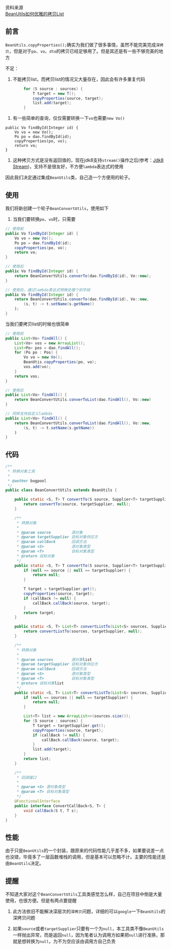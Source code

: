 资料来源<br/>
[BeanUtils如何优雅的拷贝List](https://blog.csdn.net/chaitoudaren/article/details/105620681)

## 前言

`BeanUtils.copyProperties();`确实为我们做了很多事情，虽然不能完美完成`深拷贝`，但是对于`po`、`vo`、`dto`的拷贝已经足够用了。但是其还是有一些不够完美的地方

不足：

1. 不能拷贝list，而拷贝list的情况又大量存在，因此会有许多重复代码

```java
		for (S source : sources) {
            T target = new T();
            copyProperties(source, target);
            list.add(target);
        }

```

1. 有一些简单的查询，仅仅需要转换一下`vo`也需要`new Vo()`

```
public Vo findById(Integer id) {
	Vo vo = new Vo();
	Po po = dao.findById(id);
	copyProperties(po, vo);
	return vo;
}
```

1. 这种拷贝方式是没有返回值的，现在jdk8支持`stream()`操作之后(参考：[Jdk8 Stream](https://blog.csdn.net/chaitoudaren/article/details/105122681))，支持不是很友好，不方便`lambda`表达式的使用

因此我们决定通过集成`BeanUtils`类，自己造一个方便用的轮子。

## 使用

我们将新创建一个轮子`BeanConvertUtils`，使用如下

1. 当我们要转换`po`、`vo`时，只需要

```java
// 使用前
public Vo findById(Integer id) {
	Vo vo = new Vo();
	Po po = dao.findById(id);
	copyProperties(po, vo);
	return vo;
}

// 使用后
public Vo findById(Integer id) {
	return BeanConvertUtils.converTo(dao.findById(id), Vo::new);
}

// 使用后，通过lambda表达式特殊处理个别字段
public Vo findById(Integer id) {
	return BeanConvertUtils.converTo(dao.findById(id), Vo::new, 
		(s, t) -> t.setName(s.getName))
	);
}
```

当我们要拷贝list的时候也很简单

```java
// 使用前
public List<Vo> findAll() {
	List<Vo> vos = new ArrayList();
	List<Po> pos = dao.findAll();
	for (Po po : Pos) {
    	Vo vo = new Vo();
    	BeanUtis.copyProperties(po, vo);
    	vos.add(vo);
    }
	return vos;
}

// 使用后
public List<Vo> findAll() {
	return BeanConvertUtils.converToList(dao.findAll(), Vo::new)
}

// 同样支持自定义lambda
public List<Vo> findAll() {
	return BeanConvertUtils.converToList(dao.findAll(), Vo::new,
		(s, t) -> t.setName(s.getName))
	)
}

```

## 代码

```java
/**
 * 转换对象工具
 *
 * @author bugpool
 */
public class BeanConvertUtils extends BeanUtils {

    public static <S, T> T convertTo(S source, Supplier<T> targetSupplier) {
        return convertTo(source, targetSupplier, null);
    }

    /**
     * 转换对象
     *
     * @param source         源对象
     * @param targetSupplier 目标对象供应方
     * @param callBack       回调方法
     * @param <S>            源对象类型
     * @param <T>            目标对象类型
     * @return 目标对象
     */
    public static <S, T> T convertTo(S source, Supplier<T> targetSupplier, ConvertCallBack<S, T> callBack) {
        if (null == source || null == targetSupplier) {
            return null;
        }

        T target = targetSupplier.get();
        copyProperties(source, target);
        if (callBack != null) {
            callBack.callBack(source, target);
        }
        return target;
    }

    public static <S, T> List<T> convertListTo(List<S> sources, Supplier<T> targetSupplier) {
        return convertListTo(sources, targetSupplier, null);
    }

    /**
     * 转换对象
     *
     * @param sources        源对象list
     * @param targetSupplier 目标对象供应方
     * @param callBack       回调方法
     * @param <S>            源对象类型
     * @param <T>            目标对象类型
     * @return 目标对象list
     */
    public static <S, T> List<T> convertListTo(List<S> sources, Supplier<T> targetSupplier, ConvertCallBack<S, T> callBack) {
        if (null == sources || null == targetSupplier) {
            return null;
        }

        List<T> list = new ArrayList<>(sources.size());
        for (S source : sources) {
            T target = targetSupplier.get();
            copyProperties(source, target);
            if (callBack != null) {
                callBack.callBack(source, target);
            }
            list.add(target);
        }
        return list;
    }

    /**
     * 回调接口
     *
     * @param <S> 源对象类型
     * @param <T> 目标对象类型
     */
    @FunctionalInterface
    public interface ConvertCallBack<S, T> {
        void callBack(S t, T s);
    }
}

```

## 性能

由于只是`BeanUtils`的一个封装，跟原来的代码性能几乎差不多，如果要说差一点也没错，毕竟多了一层函数堆栈的调用，但是基本可以忽略不计。主要的性能还是由`BeanUtils`决定。

## 提醒

不知道大家对这个`BeanConvertUtils`工具类感觉怎么样，自己在项目中倒是大量使用，也很方便。但是有两点要提醒

1. 此方法依旧不能解决深层次的`深拷贝`问题，详细的可以`google`一下`BeanUtils`的深拷贝问题

2. 如果`source`或者`targetSupplier`只要有一个为`null`，本工具类不像`BeanUtils`一样抛出异常，而是返回`null`，因为笔者认为调用方如果把`null`进行准换，那就是想转换为`null`，为不为空应该由调用方自己负责